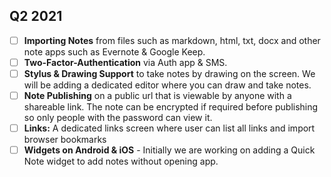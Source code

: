 ## Q2 2021

- [ ] **Importing Notes** from files such as markdown, html, txt, docx and other note apps such as Evernote & Google Keep.
- [ ] **Two-Factor-Authentication** via Auth app & SMS.
- [ ] **Stylus & Drawing Support** to take notes by drawing on the screen. We will be adding a dedicated editor where you can draw and take notes.
- [ ] **Note Publishing** on a public url that is viewable by anyone with a shareable link. The note can be encrypted if required before publishing so only people with the password can view it.
- [ ] **Links:** A dedicated links screen where user can list all links and import browser bookmarks
- [ ] **Widgets on Android & iOS** - Initially we are working on adding a Quick Note widget to add notes without opening app.
